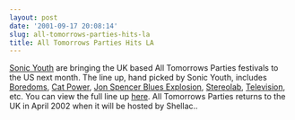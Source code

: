 ```yaml
---
layout: post
date: '2001-09-17 20:08:14'
slug: all-tomorrows-parties-hits-la
title: All Tomorrows Parties Hits LA
---
```


[Sonic Youth](http://www.sonicyouth.com/) are bringing the UK based All Tomorrows Parties festivals to the US next month. The line up, hand picked by Sonic Youth, includes [Boredoms](http://www1.neweb.ne.jp/wa/mambow/index.htm), [Cat Power](http://www.matadorrecords.com/cat_power/), [Jon Spencer Blues Explosion](http://www.matatdorrecords.com/jsbx/index.html), [Stereolab](http://www.stereolab.co.uk/), [Television](http://tv.obbard.com/), etc. You can view the full line up [here](http://www.tickets-online.co.uk/atp/lalineup.htm).
All Tomorrows Parties returns to the UK in April 2002 when it will be hosted by Shellac..